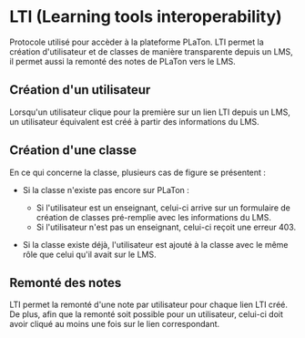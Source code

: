 
# LTI (Learning tools interoperability)  

Protocole utilisé pour accèder à la plateforme PLaTon. 
LTI permet la création d'utilisateur et de classes de manière transparente depuis un LMS, il permet aussi la remonté des notes de PLaTon vers le LMS.


## Création d'un utilisateur

Lorsqu'un utilisateur clique pour la première sur un lien LTI depuis un LMS, un utilisateur équivalent est créé à partir des informations du LMS.

## Création d'une classe

En ce qui concerne la classe, plusieurs cas de figure se présentent :

* Si la classe n'existe pas encore sur PLaTon :
  * Si l'utilisateur est un enseignant, celui-ci arrive sur un formulaire de création de classes pré-remplie avec les informations du LMS.
  * Si l'utilisateur n'est pas un enseignant, celui-ci reçoit une erreur 403.
 
* Si la classe existe déjà, l'utilisateur est ajouté à la classe avec le même rôle que celui qu'il avait sur le LMS.

## Remonté des notes

LTI permet la remonté d'une note par utilisateur pour chaque lien LTI créé. De plus, afin que la remonté soit possible pour un utilisateur, celui-ci doit avoir cliqué au moins une fois sur le lien correspondant.
